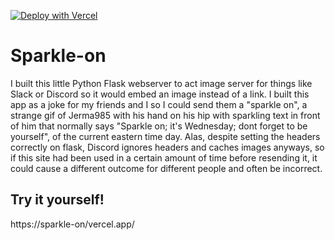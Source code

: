 [![Deploy with Vercel](https://vercel.com/button)](https://vercel.com/new/clone?repository-url=https%3A%2F%2Fgithub.com%2Fvercel%2Fexamples%2Ftree%2Fmain%2Fpython%2Fflask3&demo-title=Flask%203%20%2B%20Vercel&demo-description=Use%20Flask%203%20on%20Vercel%20with%20Serverless%20Functions%20using%20the%20Python%20Runtime.&demo-url=https%3A%2F%2Fflask3-python-template.vercel.app%2F&demo-image=https://assets.vercel.com/image/upload/v1669994156/random/flask.png)

# Sparkle-on

I built this little Python Flask webserver to act image server for things like Slack or Discord so it would embed an image instead of a link. I built this app as a joke for my friends and I so I could send them a "sparkle on", a strange gif of Jerma985 with his hand on his hip with sparkling text in front of him that normally says "Sparkle on; it's Wednesday; dont forget to be yourself", of the current eastern time day. Alas, despite setting the headers correctly on flask, Discord ignores headers and caches images anyways, so if this site had been used in a certain amount of time before resending it, it could cause a different outcome for different people and often be incorrect.

## Try it yourself!

https://sparkle-on/vercel.app/
